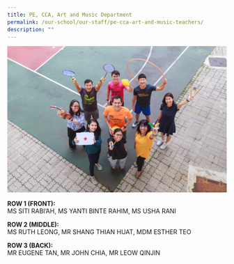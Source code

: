 ```yaml
---
title: PE, CCA, Art and Music Department
permalink: /our-school/our-staff/pe-cca-art-and-music-teachers/
description: ""
---
```

![](/images/PE_CCA-Art-and-Music-Department-Informal-2.jpeg)

<p><strong>ROW 1 (FRONT):<br /></strong>MS SITI RABI&rsquo;AH, MS YANTI BINTE RAHIM, MS USHA RANI</p>
<p><strong>ROW 2 (MIDDLE):<br /></strong>MS RUTH LEONG, MR SHANG THIAN HUAT, MDM ESTHER TEO</p>
<p><strong>ROW 3 (BACK):<br /></strong>MR EUGENE TAN, MR JOHN CHIA, MR LEOW QINJIN</p>